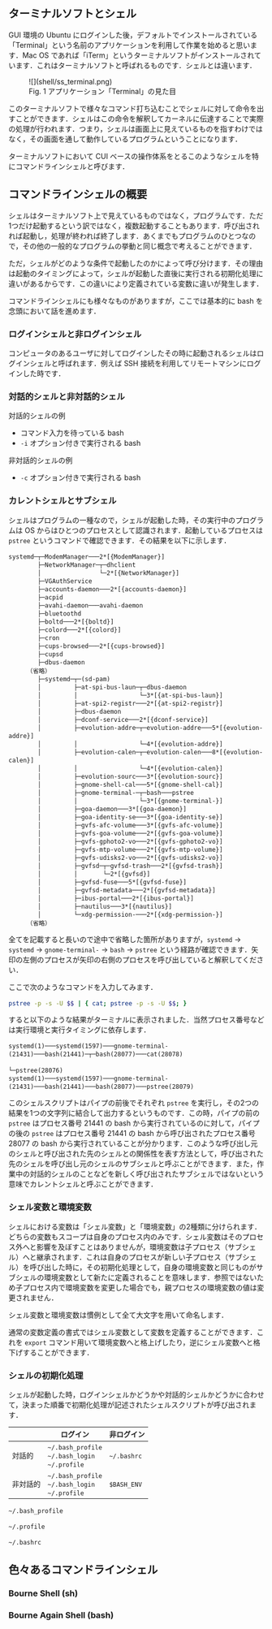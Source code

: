 ## ターミナルソフトとシェル

GUI 環境の Ubuntu にログインした後，デフォルトでインストールされている「Terminal」という名前のアプリケーションを利用して作業を始めると思います．Mac OS であれば「iTerm」というターミナルソフトがインストールされています．これはターミナルソフトと呼ばれるものです．シェルとは違います．

<figure markdown>
  ![](shell/ss_terminal.png)
  <figcaption>Fig. 1 アプリケーション「Terminal」の見た目</figcaption>
</figure>

このターミナルソフトで様々なコマンド打ち込むことでシェルに対して命令を出すことができます．シェルはこの命令を解釈してカーネルに伝達することで実際の処理が行われます．つまり，シェルは画面上に見えているものを指すわけではなく，その画面を通して動作しているプログラムということになります．

ターミナルソフトにおいて CUI ベースの操作体系をとるこのようなシェルを特にコマンドラインシェルと呼びます．

## コマンドラインシェルの概要

シェルはターミナルソフト上で見えているものではなく，プログラムです．ただ1つだけ起動するという訳ではなく，複数起動することもあります．呼び出されれば起動し，処理が終われば終了します．あくまでもプログラムのひとつなので，その他の一般的なプログラムの挙動と同じ概念で考えることができます．

ただ，シェルがどのような条件で起動したのかによって呼び分けます．その理由は起動のタイミングによって，シェルが起動した直後に実行される初期化処理に違いがあるからです．この違いにより定義されている変数に違いが発生します．

コマンドラインシェルにも様々なものがありますが，ここでは基本的に bash を念頭において話を進めます．

### ログインシェルと非ログインシェル

コンピュータのあるユーザに対してログインしたその時に起動されるシェルはログインシェルと呼ばれます．例えば SSH 接続を利用してリモートマシンにログインした時です．

### 対話的シェルと非対話的シェル

対話的シェルの例

- コマンド入力を待っている bash
- `-i` オプション付きで実行される bash

非対話的シェルの例

- `-c` オプション付きで実行される bash

### カレントシェルとサブシェル

シェルはプログラムの一種なので，シェルが起動した時，その実行中のプログラムは OS からはひとつのプロセスとして認識されます．起動しているプロセスは `pstree` というコマンドで確認できます．その結果を以下に示します．

```
systemd─┬─ModemManager───2*[{ModemManager}]
        ├─NetworkManager─┬─dhclient
        │                └─2*[{NetworkManager}]
        ├─VGAuthService
        ├─accounts-daemon───2*[{accounts-daemon}]
        ├─acpid
        ├─avahi-daemon───avahi-daemon
        ├─bluetoothd
        ├─boltd───2*[{boltd}]
        ├─colord───2*[{colord}]
        ├─cron
        ├─cups-browsed───2*[{cups-browsed}]
        ├─cupsd
        ├─dbus-daemon
     （省略）
        ├─systemd─┬─(sd-pam)
        │         ├─at-spi-bus-laun─┬─dbus-daemon
        │         │                 └─3*[{at-spi-bus-laun}]
        │         ├─at-spi2-registr───2*[{at-spi2-registr}]
        │         ├─dbus-daemon
        │         ├─dconf-service───2*[{dconf-service}]
        │         ├─evolution-addre─┬─evolution-addre───5*[{evolution-addre}]
        │         │                 └─4*[{evolution-addre}]
        │         ├─evolution-calen─┬─evolution-calen───8*[{evolution-calen}]
        │         │                 └─4*[{evolution-calen}]
        │         ├─evolution-sourc───3*[{evolution-sourc}]
        │         ├─gnome-shell-cal───5*[{gnome-shell-cal}]
        │         ├─gnome-terminal-─┬─bash───pstree
        │         │                 └─3*[{gnome-terminal-}]
        │         ├─goa-daemon───3*[{goa-daemon}]
        │         ├─goa-identity-se───3*[{goa-identity-se}]
        │         ├─gvfs-afc-volume───3*[{gvfs-afc-volume}]
        │         ├─gvfs-goa-volume───2*[{gvfs-goa-volume}]
        │         ├─gvfs-gphoto2-vo───2*[{gvfs-gphoto2-vo}]
        │         ├─gvfs-mtp-volume───2*[{gvfs-mtp-volume}]
        │         ├─gvfs-udisks2-vo───2*[{gvfs-udisks2-vo}]
        │         ├─gvfsd─┬─gvfsd-trash───2*[{gvfsd-trash}]
        │         │       └─2*[{gvfsd}]
        │         ├─gvfsd-fuse───5*[{gvfsd-fuse}]
        │         ├─gvfsd-metadata───2*[{gvfsd-metadata}]
        │         ├─ibus-portal───2*[{ibus-portal}]
        │         ├─nautilus───3*[{nautilus}]
        │         └─xdg-permission-───2*[{xdg-permission-}]
     （省略）
```

全てを記載すると長いので途中で省略した箇所がありますが，`systemd` → `systemd` → `gnome-terminal-` → `bash` → `pstree` という経路が確認できます．矢印の左側のプロセスが矢印の右側のプロセスを呼び出していると解釈してください．

ここで次のようなコマンドを入力してみます．

``` bash
pstree -p -s -U $$ | { cat; pstree -p -s -U $$; }
```

すると以下のような結果がターミナルに表示されました．当然プロセス番号などは実行環境と実行タイミングに依存します．

```
systemd(1)───systemd(1597)───gnome-terminal-(21431)───bash(21441)─┬─bash(28077)───cat(28078)
                                                                  └─pstree(28076)
systemd(1)───systemd(1597)───gnome-terminal-(21431)───bash(21441)───bash(28077)───pstree(28079)
```

このシェルスクリプトはパイプの前後でそれぞれ `pstree` を実行し，その2つの結果を1つの文字列に結合して出力するというものです．この時，パイプの前の `pstree` はプロセス番号 21441 の bash から実行されているのに対して，パイプの後の `pstree` はプロセス番号 21441 の bash から呼び出されたプロセス番号 28077 の bash から実行されていることが分かります．このような呼び出し元のシェルと呼び出された先のシェルとの関係性を表す方法として，呼び出された先のシェルを呼び出し元のシェルのサブシェルと呼ぶことができます．また，作業中の対話的シェルのことなどを新しく呼び出されたサブシェルではないという意味でカレントシェルと呼ぶことができます．

### シェル変数と環境変数

シェルにおける変数は「シェル変数」と「環境変数」の2種類に分けられます．どちらの変数もスコープは自身のプロセス内のみです．シェル変数はそのプロセス外へと影響を及ぼすことはありませんが，環境変数は子プロセス（サブシェル）へと継承されます．これは自身のプロセスが新しい子プロセス（サブシェル）を呼び出した時に，その初期化処理として，自身の環境変数と同じものがサブシェルの環境変数として新たに定義されることを意味します．参照ではないため子プロセス内で環境変数を変更した場合でも，親プロセスの環境変数の値は変更されません．

シェル変数と環境変数は慣例として全て大文字を用いて命名します．

通常の変数定義の書式ではシェル変数として変数を定義することができます．これを `export` コマンド用いて環境変数へと格上げしたり，逆にシェル変数へと格下げすることができます．


### シェルの初期化処理

シェルが起動した時，ログインシェルかどうかや対話的シェルかどうかに合わせて，決まった順番で初期化処理が記述されたシェルスクリプトが呼び出されます．

|  | ログイン | 非ログイン |
| --- | --- | --- |
| 対話的 | `~/.bash_profile`<br>`~/.bash_login`<br>`~/.profile` | `~/.bashrc` |
| 非対話的 | `~/.bash_profile`<br>`~/.bash_login`<br>`~/.profile` | `$BASH_ENV` |


`~/.bash_profile`

`~/.profile`

`~/.bashrc`


## 色々あるコマンドラインシェル

### Bourne Shell (sh)

### Bourne Again Shell (bash)